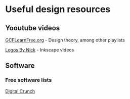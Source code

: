 # Useful design resources

## Yooutube videos

[GCFLearnFree.org](https://www.youtube.com/c/GcflearnfreeOrgplus/playlists "GCFLearnFree.org - Work skills and design") - Design theory, among other playlists

[Logos By Nick](https://www.youtube.com/c/LogosByNick/playlists "Logos By Nick - Inkscape tutorials") - Inkscape videos

## Software

### Free software lists

[Digital Crunch](https://digitalcruch.com/free-graphic-design-software/ "Fee graphic design software")
